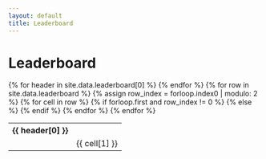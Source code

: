 ```yaml
---
layout: default
title: Leaderboard
---
```


<style>
    table {
        margin-left: auto;
        margin-right: auto;
    }
</style>

# Leaderboard

<div id="leaderboard">
  <table>
    <tr>
      {% for header in site.data.leaderboard[0] %}
        <th>{{ header[0] }}</th>
      {% endfor %}
    </tr>
    {% for row in site.data.leaderboard %}
      <tr>
      <!-- Remove odd numbered rows -->
      <!-- Display model--model only once -->
        {% assign row_index = forloop.index0 | modulo: 2 %}
        {% for cell in row %}
          {% if forloop.first and row_index != 0 %}
            <td></td>
          {% else %}
            <td>{{ cell[1] }}</td>
          {% endif %}
        {% endfor %}
      </tr>
    {% endfor %}
  </table>
</div>

